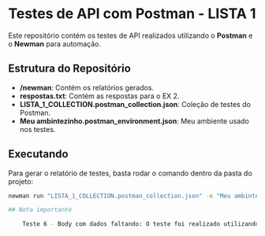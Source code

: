 # Testes de API com Postman - LISTA 1

Este repositório contém os testes de API realizados utilizando o **Postman** e o **Newman** para automação.

## Estrutura do Repositório

- **/newman**: Contém os relatórios gerados.
- **respostas.txt**: Contém as respostas para o EX 2.
- **LISTA_1_COLLECTION.postman_collection.json**: Coleção de testes do Postman.
- **Meu ambintezinho.postman_environment.json**: Meu ambiente usado nos testes.

## Executando

Para gerar o relatório de testes, basta rodar o comando dentro da pasta do projeto:

```bash
newman run "LISTA_1_COLLECTION.postman_collection.json" -e "Meu ambintezinho.postman_environment.json" -r htmlextra

## Nota importante

	Teste 6 - Body com dados faltando: O teste foi realizado utilizando a API JSONPlaceholder. Embora ela aceite dados incompletos (como o envio de um corpo com campos faltando), em uma API real, isso deveria resultar em um erro Bad Request (400), já que campos obrigatórios não foram fornecidos.
